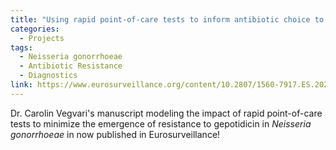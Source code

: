 ```yaml
---
title: "Using rapid point-of-care tests to inform antibiotic choice to mitigate drug resistance in gonorrhoea"
categories:
  - Projects
tags:
  - Neisseria gonorrhoeae
  - Antibiotic Resistance
  - Diagnostics
link: https://www.eurosurveillance.org/content/10.2807/1560-7917.ES.2020.25.43.1900210
---
```


Dr. Carolin Vegvari's manuscript modeling the impact of rapid point-of-care tests to minimize the emergence of resistance to gepotidicin in *Neisseria gonorrhoeae* in now published in Eurosurveillance!

